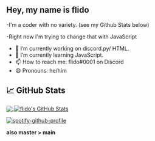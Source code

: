## Hey, my name is flido
-I'm a coder with no variety. (see my Github Stats below)

-Right now I'm trying to change that with JavaScript

  - 🔭 I’m currently working on discord.py/ HTML.
  - 🌱 I’m currently learning JavaScript.
  - 📫 How to reach me: flido#0001 on Discord
  - 😄 Pronouns: he/him

## &#x1f4c8; GitHub Stats

<a href="https://github.com/flid0/flid0">
  <img align="center" src="https://github-readme-stats.vercel.app/api/top-langs/?username=flid0&hide=java,html,tex&title_color=ffffff&text_color=c9cacc&icon_color=2bbc8a&bg_color=1d1f21" />
</a>
<a href="https://github.com/flid0/flid0">
  <img align="center" src="https://github-readme-stats.vercel.app/api?username=flid0&show_icons=true&line_height=27&count_private=true&title_color=ffffff&text_color=c9cacc&icon_color=2bbc8a&bg_color=1d1f21" alt="flido's GitHub Stats" />
</a>

[![spotify-github-profile](https://spotify-github-profile.vercel.app/api/view?uid=r2si1qa7hb3ha9nnkdcl0xvcc&cover_image=true&theme=default)](https://spotify-github-profile.vercel.app/api/view?uid=r2si1qa7hb3ha9nnkdcl0xvcc&redirect=true)

**also master > main**
